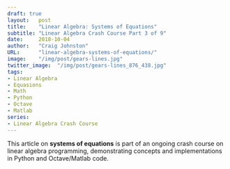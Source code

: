 ```yaml
---
draft: true
layout:   post
title:    "Linear Algebra: Systems of Equations"
subtitle: "Linear Algebra Crash Course Part 3 of 9"
date:     2018-10-04
author:   "Craig Johnston"
URL:      "linear-algebra-systems-of-equations/"
image:    "/img/post/gears-lines.jpg"
twitter_image:  "/img/post/gears-lines_876_438.jpg"
tags:
- Linear Algebra
- Equasions
- Math
- Python
- Octave
- Matlab
series:
- Linear Algebra Crash Course
---
```

This article on **systems of equations** is part of an ongoing crash course on linear algebra programming, demonstrating concepts and implementations in Python and Octave/Matlab code.
